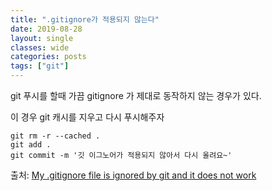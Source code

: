 ```yaml
---
title: ".gitignore가 적용되지 않는다"
date: 2019-08-28
layout: single
classes: wide
categories: posts
tags: ["git"]
---
```

git 푸시를 할때 가끔 gitignore 가 제대로 동작하지 않는 경우가 있다.

이 경우 git 캐시를 지우고 다시 푸시해주자
```
git rm -r --cached .
git add .
git commit -m '깃 이그노어가 적용되지 않아서 다시 올려요~'
```
출처: [My .gitignore file is ignored by git and it does not work](https://bytefreaks.net/programming-2/my-gitignore-file-is-ignored-by-git-and-it-does-not-work)